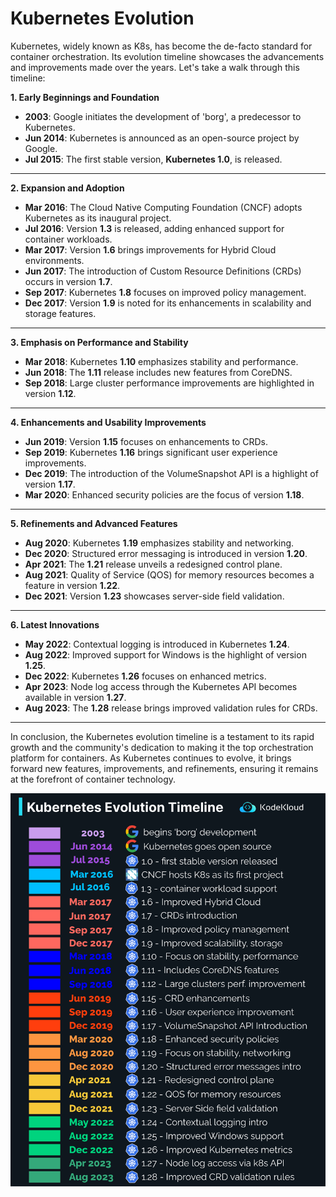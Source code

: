 # Kubernetes Evolution

Kubernetes, widely known as K8s, has become the de-facto standard for container orchestration. Its evolution timeline showcases the advancements and improvements made over the years. Let's take a walk through this timeline:

**1. Early Beginnings and Foundation**

-   **2003**: Google initiates the development of 'borg', a predecessor to Kubernetes.
-   **Jun 2014**: Kubernetes is announced as an open-source project by Google.
-   **Jul 2015**: The first stable version, **Kubernetes 1.0**, is released.

----------

**2. Expansion and Adoption**

-   **Mar 2016**: The Cloud Native Computing Foundation (CNCF) adopts Kubernetes as its inaugural project.
-   **Jul 2016**: Version **1.3** is released, adding enhanced support for container workloads.
-   **Mar 2017**: Version **1.6** brings improvements for Hybrid Cloud environments.
-   **Jun 2017**: The introduction of Custom Resource Definitions (CRDs) occurs in version **1.7**.
-   **Sep 2017**: Kubernetes **1.8** focuses on improved policy management.
-   **Dec 2017**: Version **1.9** is noted for its enhancements in scalability and storage features.

----------

**3. Emphasis on Performance and Stability**

-   **Mar 2018**: Kubernetes **1.10** emphasizes stability and performance.
-   **Jun 2018**: The **1.11** release includes new features from CoreDNS.
-   **Sep 2018**: Large cluster performance improvements are highlighted in version **1.12**.

----------

**4. Enhancements and Usability Improvements**

-   **Jun 2019**: Version **1.15** focuses on enhancements to CRDs.
-   **Sep 2019**: Kubernetes **1.16** brings significant user experience improvements.
-   **Dec 2019**: The introduction of the VolumeSnapshot API is a highlight of version **1.17**.
-   **Mar 2020**: Enhanced security policies are the focus of version **1.18**.

----------

**5. Refinements and Advanced Features**

-   **Aug 2020**: Kubernetes **1.19** emphasizes stability and networking.
-   **Dec 2020**: Structured error messaging is introduced in version **1.20**.
-   **Apr 2021**: The **1.21** release unveils a redesigned control plane.
-   **Aug 2021**: Quality of Service (QOS) for memory resources becomes a feature in version **1.22**.
-   **Dec 2021**: Version **1.23** showcases server-side field validation.

----------

**6. Latest Innovations**

-   **May 2022**: Contextual logging is introduced in Kubernetes **1.24**.
-   **Aug 2022**: Improved support for Windows is the highlight of version **1.25**.
-   **Dec 2022**: Kubernetes **1.26** focuses on enhanced metrics.
-   **Apr 2023**: Node log access through the Kubernetes API becomes available in version **1.27**.
-   **Aug 2023**: The **1.28** release brings improved validation rules for CRDs.

----------

In conclusion, the Kubernetes evolution timeline is a testament to its rapid growth and the community's dedication to making it the top orchestration platform for containers. As Kubernetes continues to evolve, it brings forward new features, improvements, and refinements, ensuring it remains at the forefront of container technology.

<p></p>
<p>
  <img src="../images/kubernetes/k9.png" style="width: 640px">
</p>